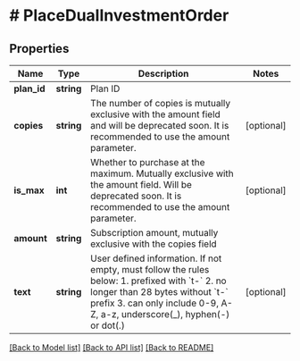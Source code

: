 # # PlaceDualInvestmentOrder

## Properties

Name | Type | Description | Notes
------------ | ------------- | ------------- | -------------
**plan_id** | **string** | Plan ID | 
**copies** | **string** | The number of copies is mutually exclusive with the amount field and will be deprecated soon. It is recommended to use the amount parameter. | [optional] 
**is_max** | **int** | Whether to purchase at the maximum. Mutually exclusive with the amount field. Will be deprecated soon. It is recommended to use the amount parameter. | [optional] 
**amount** | **string** | Subscription amount, mutually exclusive with the copies field | 
**text** | **string** | User defined information. If not empty, must follow the rules below:  1. prefixed with &#x60;t-&#x60; 2. no longer than 28 bytes without &#x60;t-&#x60; prefix 3. can only include 0-9, A-Z, a-z, underscore(_), hyphen(-) or dot(.) | [optional] 

[[Back to Model list]](../../README.md#documentation-for-models) [[Back to API list]](../../README.md#documentation-for-api-endpoints) [[Back to README]](../../README.md)
